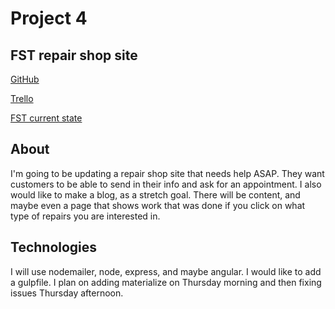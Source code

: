 # Project 4

## FST repair shop site

[GitHub](http://github.com/smLocal/project4)

[Trello](https://trello.com/b/6Gm3KO1T/fst)

[FST current state](http://www.foreignsporttechnician.com/)

## About

I'm going to be updating a repair shop site that needs help ASAP.
They want customers to be able to send in their info and ask for
an appointment. I also would like to make a blog, as a stretch goal.
There will be content, and maybe even a page that shows work that was
done if you click on what type of repairs you are interested in.

## Technologies 

I will use nodemailer, node, express, and maybe angular. I would like
to add a gulpfile. I plan on adding materialize on Thursday morning and 
then fixing issues Thursday afternoon.
